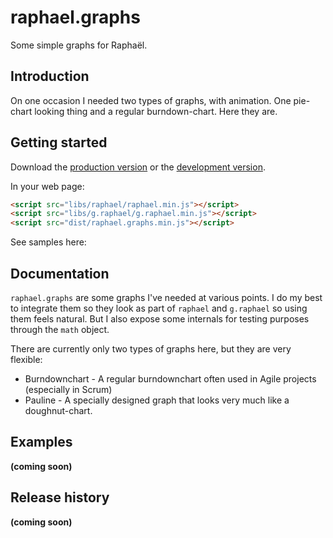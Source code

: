 # raphael.graphs

Some simple graphs for Raphaël.

## Introduction

On one occasion I needed two types of graphs, with animation. One pie-chart looking thing and a regular burndown-chart. Here they are.

## Getting started
Download the [production version][min] or the [development version][max].

[min]: https://raw.github.com/seriema/jp.js/master/raphael.graphs/dist/raphael.graphs.min.js
[max]: https://raw.github.com/seriema/jp.js/master/raphael.graphs/dist/raphael.graphs.js

In your web page:

```html
<script src="libs/raphael/raphael.min.js"></script>
<script src="libs/g.raphael/g.raphael.min.js"></script>
<script src="dist/raphael.graphs.min.js"></script>
```

See samples here:


## Documentation
`raphael.graphs` are some graphs I've needed at various points. I do my best to integrate them so they look as part of `raphael` and `g.raphael` so using them feels natural. But I also expose some internals for testing purposes through the `math` object.

There are currently only two types of graphs here, but they are very flexible:
* Burndownchart - A regular burndownchart often used in Agile projects (especially in Scrum)
* Pauline - A specially designed graph that looks very much like a doughnut-chart.

## Examples
__(coming soon)__

## Release history
__(coming soon)__